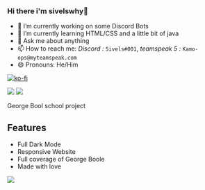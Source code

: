 ### Hi there i'm sivelswhy👋

<!-- **sivelswhy/sivelswhy** is a ✨ _special_ ✨ repository because its `README.md` (this file) appears on your GitHub profile. -->

<!-- Here are some ideas to get you started: -->

- 🔭 I’m currently working on some Discord Bots
- 🌱 I’m currently learning HTML/CSS and a little bit of java
- 💬 Ask me about anything
- 📫 How to reach me: *Discord :* `Sivels#001`, *teamspeak 5 :* `Kamo-ops@myteamspeak.com`
- 😄 Pronouns: He/Him
<!-- - 📍Live: In Normandy 🇫🇷 -->
<!-- - ⚡ Fun fact: My school has a view on the beach -->

[![ko-fi](https://ko-fi.com/img/githubbutton_sm.svg)](https://ko-fi.com/O5O66KNPO)

<img src="https://github-readme-stats.vercel.app/api?username=sivelswhy&show_icons=true&theme=outrun&custom_title=%E2%9A%92%EF%B8%8FMy%20Github%20Stats&count_private=false&layout=default">

<img src="https://github-readme-stats.vercel.app/api/top-langs/?username=sivelswhy&langs_count=8&theme=synthwave&count_private=true">

George Bool school project
## Features

- Full Dark Mode
- Responsive Website
- Full coverage of George Boole
- Made with love
<img src="https://img.shields.io/github/last-commit/sivelswhy/George-Boole?label=LAST%20COMMIT&style=for-the-badge">

  
